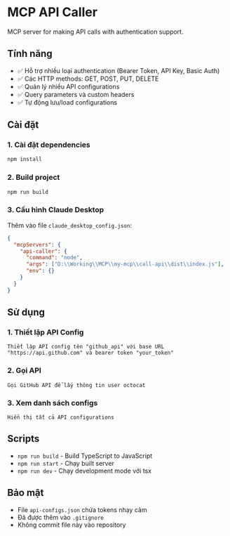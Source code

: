 # MCP API Caller

MCP server for making API calls with authentication support.

## Tính năng

- ✅ Hỗ trợ nhiều loại authentication (Bearer Token, API Key, Basic Auth)
- ✅ Các HTTP methods: GET, POST, PUT, DELETE
- ✅ Quản lý nhiều API configurations
- ✅ Query parameters và custom headers
- ✅ Tự động lưu/load configurations

## Cài đặt

### 1. Cài đặt dependencies

```bash
npm install
```

### 2. Build project

```bash
npm run build
```

### 3. Cấu hình Claude Desktop

Thêm vào file `claude_desktop_config.json`:

```json
{
  "mcpServers": {
    "api-caller": {
      "command": "node",
      "args": ["D:\\Working\\MCP\\my-mcp\\call-api\\dist\\index.js"],
      "env": {}
    }
  }
}
```

## Sử dụng

### 1. Thiết lập API Config

```
Thiết lập API config tên "github_api" với base URL "https://api.github.com" và bearer token "your_token"
```

### 2. Gọi API

```
Gọi GitHub API để lấy thông tin user octocat
```

### 3. Xem danh sách configs

```
Hiển thị tất cả API configurations
```

## Scripts

- `npm run build` - Build TypeScript to JavaScript
- `npm run start` - Chạy built server
- `npm run dev` - Chạy development mode với tsx

## Bảo mật

- File `api-configs.json` chứa tokens nhạy cảm
- Đã được thêm vào `.gitignore`
- Không commit file này vào repository